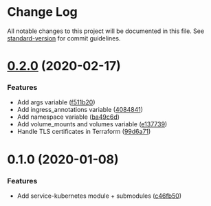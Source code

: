 # Change Log

All notable changes to this project will be documented in this file. See [standard-version](https://github.com/conventional-changelog/standard-version) for commit guidelines.

# [0.2.0](https://github.com/edahlseng/terraform-module-service-kubernetes/compare/v0.1.0...v0.2.0) (2020-02-17)


### Features

* Add args variable ([f511b20](https://github.com/edahlseng/terraform-module-service-kubernetes/commit/f511b20))
* Add ingress_annotations variable ([4084841](https://github.com/edahlseng/terraform-module-service-kubernetes/commit/4084841))
* Add namespace variable ([ba49c6d](https://github.com/edahlseng/terraform-module-service-kubernetes/commit/ba49c6d))
* Add volume_mounts and volumes variable ([e137739](https://github.com/edahlseng/terraform-module-service-kubernetes/commit/e137739))
* Handle TLS certificates in Terraform ([99d6a71](https://github.com/edahlseng/terraform-module-service-kubernetes/commit/99d6a71))



# 0.1.0 (2020-01-08)


### Features

* Add service-kubernetes module + submodules ([c46fb50](https://github.com/edahlseng/terraform-module-service-kubernetes/commit/c46fb50))
